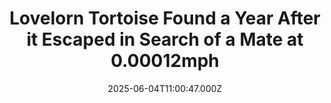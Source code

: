 ---
title: "Lovelorn Tortoise Found a Year After it Escaped in Search of a Mate at 0.00012mph"
date: 2025-06-04T11:00:47.000Z
category: Human Kindness
externalLink: "https://www.goodnewsnetwork.org/lovelorn-tortoise-found-a-year-after-it-escaped-in-search-of-a-mate-at-0-00012mph/"
image: ""
excerpt: "Ginger was a lonely female tortoise who escaped from her home one year ago to try and find love. Single for the first time in years, Ginger dug under the garden fence and made a slow getaway across countryside fields following the death of her longtime companion, Fred. Her dancing days might have been behind […] The post Lovelorn Tortoise…"
---
